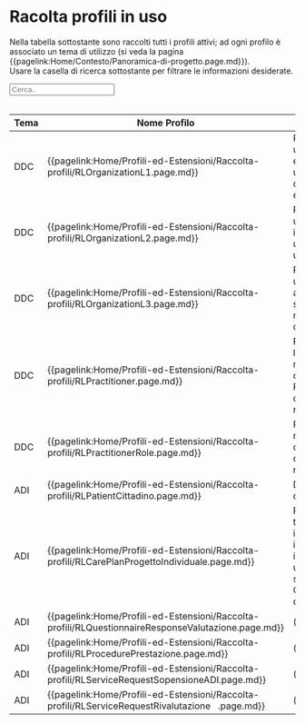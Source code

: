 <html>
  <head>
    <script src="https://ajax.googleapis.com/ajax/libs/jquery/3.6.0/jquery.min.js"></script>
    <script>
      $(document).ready(function () {
        $("#myInput").on("keyup", function () {
          var value = $(this).val().toLowerCase();
          $("#myTable tr").filter(function () {
            $(this).toggle($(this).text().toLowerCase().indexOf(value) > -1);
          });
        });
      });
    </script>
  </head>
  <body>
    <h1>Racolta profili in uso</h1>
    <div>
      <p>
        Nella tabella sottostante sono raccolti tutti i profili attivi; ad ogni
        profilo è associato un tema di utilizzo (si veda la pagina
        {{pagelink:Home/Contesto/Panoramica-di-progetto.page.md}}).
        <br />
        Usare la casella di ricerca sottostante per filtrare le informazioni
        desiderate.
      </p>
      <input id="myInput" type="text" placeholder="Cerca.." />
    </div>
    <br />
    <table>
    <thead>
      <tr>
        <th>Tema</th>
        <th>Nome Profilo</th>
        <th>Descrizione</th>
        <th>Risorsa base</th>
        <th>Link Simplifier</th>
      </tr>
    </thead>
    <tbody id="myTable">
      <tr>
        <td>DDC</td>
        <td>{{pagelink:Home/Profili-ed-Estensioni/Raccolta-profili/RLOrganizationL1.page.md}}</td>
        <td>Profilo che descrive una struttura o un ente identificato univocamente da&nbsp;&nbsp;&nbsp;un codice di ente L1</td>
        <td>&lt;a&nbsp;&nbsp;&nbsp;href="http://hl7.org/fhir/R4/organization.html"&gt;Organization&lt;/a&gt;</td>
        <td>{{link:https://fhir.siss.regione.lombardia.it/StructureDefinition/RLOrganizationL1}}</td>
      </tr>
      <tr>
        <td>DDC</td>
        <td>{{pagelink:Home/Profili-ed-Estensioni/Raccolta-profili/RLOrganizationL2.page.md}}</td>
        <td>Profilo che descrive un’unità d’offerta identificata univocamente da un&nbsp;&nbsp;&nbsp;codice L2</td>
        <td>&lt;a&nbsp;&nbsp;&nbsp;href="http://hl7.org/fhir/R4/organization.html"&gt;Organization&lt;/a&gt;</td>
        <td>{{link:https://fhir.siss.regione.lombardia.it/StructureDefinition/RLOrganizationL2}}</td>
      </tr>
      <tr>
        <td>DDC</td>
        <td>{{pagelink:Home/Profili-ed-Estensioni/Raccolta-profili/RLOrganizationL3.page.md}}</td>
        <td>Profilo che descrive un reparto appartenente ad una struttura di ricovero&nbsp;&nbsp;&nbsp;identificata da un codice L2</td>
        <td>&lt;a&nbsp;&nbsp;&nbsp;href="http://hl7.org/fhir/R4/organization.html"&gt;Organization&lt;/a&gt;</td>
        <td>{{link:https://fhir.siss.regione.lombardia.it/StructureDefinition/RLOrganizationL3}}</td>
      </tr>
      <tr>
        <td>DDC</td>
        <td>{{pagelink:Home/Profili-ed-Estensioni/Raccolta-profili/RLPractitioner.page.md}}</td>
        <td>Profilo che contiene l’anagrafica dei medici prescrittori della Regione&nbsp;&nbsp;&nbsp;Lombardia destinatari di ricettari RUR</td>
        <td>&lt;a&nbsp;&nbsp;&nbsp;href="http://hl7.org/fhir/R4/practitioner.html"&gt;Practitioner&lt;/a&gt;</td>
        <td>{{link:https://fhir.siss.regione.lombardia.it/StructureDefinition/RLPractitioner}}</td>
      </tr>
      <tr>
        <td>DDC</td>
        <td>{{pagelink:Home/Profili-ed-Estensioni/Raccolta-profili/RLPractitionerRole.page.md}}</td>
        <td>Risorsa che raccoglie i ruoli e le qualifiche di un determinato medico&nbsp;&nbsp;&nbsp;prescrittore</td>
        <td>&lt;a&nbsp;&nbsp;&nbsp;href="http://hl7.org/fhir/R4/practitionerrole.html"&gt;PractitionerRole&lt;/a&gt;</td>
        <td>{{link:https://fhir.siss.regione.lombardia.it/StructureDefinition/RLPractitionerRole}}</td>
      </tr>
      <tr>
        <td>ADI</td>
        <td>{{pagelink:Home/Profili-ed-Estensioni/Raccolta-profili/RLPatientCittadino.page.md}}</td>
        <td>Dettagli anagrafici del cittadino</td>
        <td>&lt;a&nbsp;&nbsp;&nbsp;href="http://hl7.org/fhir/R4/patient.html"&gt;Patient&lt;/a&gt;</td>
        <td>{{link:https://fhir.siss.regione.lombardia.it/StructureDefinition/RLPatientCittadino}}</td>
      </tr>
      <tr>
        <td>ADI</td>
        <td>{{pagelink:Home/Profili-ed-Estensioni/Raccolta-profili/RLCarePlanProgettoIndividuale.page.md}}</td>
        <td>Profilo che contiene tutte le attività e le informazioni definite in un&nbsp;&nbsp;&nbsp;progetto individuale (PAI) di un cittadino redatto sul Sistema di Gestione&nbsp;&nbsp;&nbsp;Digitale del Territorio.</td>
        <td>&lt;a&nbsp;&nbsp;&nbsp;href="http://hl7.org/fhir/R4/careplan.html"&gt;CarePlan&lt;/a&gt;</td>
        <td>{{link:https://fhir.siss.regione.lombardia.it/StructureDefinition/RLCarePlanProgettoIndividuale}}</td>
      </tr>
      <tr>
        <td>ADI</td>
        <td>{{pagelink:Home/Profili-ed-Estensioni/Raccolta-profili/RLQuestionnaireResponseValutazione.page.md}}</td>
        <td>(missing)</td>
        <td>&lt;a&nbsp;&nbsp;&nbsp;href="http://hl7.org/fhir/R4/questionnaireresponse.html"&gt;QuestionnaireResponse&lt;/a&gt;</td>
        <td>{{link:https://fhir.siss.regione.lombardia.it/StructureDefinition/RLQuestionnaireResponseValutazione}}</td>
      </tr>
      <tr>
        <td>ADI</td>
        <td>{{pagelink:Home/Profili-ed-Estensioni/Raccolta-profili/RLProcedurePrestazione.page.md}}</td>
        <td>(missing)</td>
        <td>&lt;a&nbsp;&nbsp;&nbsp;href="http://hl7.org/fhir/R4/procedure.html"&gt;Procedure&lt;/a&gt;</td>
        <td>{{link:https://fhir.siss.regione.lombardia.it/StructureDefinition/RLProcedurePrestazione}}</td>
      </tr>
      <tr>
        <td>ADI</td>
        <td>{{pagelink:Home/Profili-ed-Estensioni/Raccolta-profili/RLServiceRequestSopensioneADI.page.md}}</td>
        <td>(missing)</td>
        <td>&lt;a&nbsp;&nbsp;&nbsp;href="http://hl7.org/fhir/R4/servicerequest.html"&gt;ServiceRequest&lt;/a&gt;</td>
        <td>{{link:https://fhir.siss.regione.lombardia.it/StructureDefinition/RLServiceRequestSopensioneADI}}</td>
      </tr>
      <tr>
        <td>ADI</td>
        <td>{{pagelink:Home/Profili-ed-Estensioni/Raccolta-profili/RLServiceRequestRivalutazione&nbsp;&nbsp;&nbsp;.page.md}}</td>
        <td>(missing)</td>
        <td>&lt;a&nbsp;&nbsp;&nbsp;href="http://hl7.org/fhir/R4/servicerequest.html"&gt;ServiceRequest&lt;/a&gt;</td>
        <td>{{link:https://fhir.siss.regione.lombardia.it/StructureDefinition/RLServiceRequestRivalutazione&nbsp;&nbsp;&nbsp;}}</td>
      </tr>
    </tbody>
    </table>
  </body>
</html>
